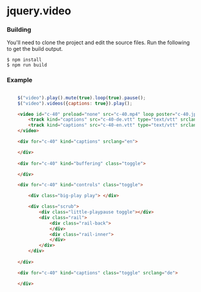 # jquery.video

### Building
You'll need to clone the project and edit the source files.
Run the following to get the build output.
```
$ npm install
$ npm run build
```

### Example
```javascript

    $("video").play().mute(true).loop(true).pause();
    $("video").videos({captions: true}).play();

```

```html
    <video id="c-40" preload="none" src="c-40.mp4" loop poster="c-40.jpg">
        <track kind="captions" src="c-40-de.vtt" type="text/vtt" srclang="de" label="Deutsch">
        <track kind="captions" src="c-40-en.vtt" type="text/vtt" srclang="en" label="English">
    </video>

    <div for="c-40" kind="captions" srclang="en">

    </div>
    
    <div for="c-40" kind="buffering" class="toggle">

    </div>

    <div for="c-40" kind="controls" class="toggle">

        <div class="big-play play"> </div>

        <div class="scrub">
            <div class="little-playpause toggle"></div>
            <div class="rail">
                <div class="rail-back">
                </div>
                <div class="rail-inner">
                </div>
            </div>
        </div>
        
    </div>

    <div for="c-40" kind="captions" class="toggle" srclang="de">

    </div>
```
